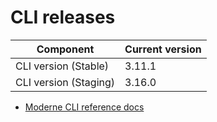 # CLI releases

| Component             | Current version |
| --------------------- | --------------- |
| CLI version (Stable)  | 3.11.1          |
| CLI version (Staging) | 3.16.0          |

* [Moderne CLI reference docs](../user-documentation/moderne-cli/cli-reference.md)
